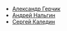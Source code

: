 * [Александр Герчик](Александр%20Герчик)
* [Андрей Нальгин](Андрей%20Нальгин)
* [Сергей Каледин](Сергей%20Каледин)